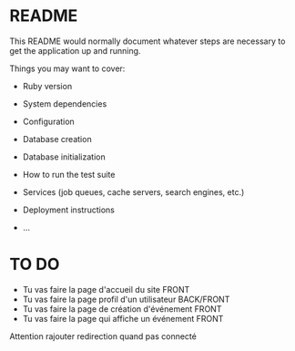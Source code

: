 # README

This README would normally document whatever steps are necessary to get the
application up and running.

Things you may want to cover:

* Ruby version

* System dependencies

* Configuration

* Database creation

* Database initialization

* How to run the test suite

* Services (job queues, cache servers, search engines, etc.)

* Deployment instructions

* ...



# TO DO

* Tu vas faire la page d'accueil du site FRONT
* Tu vas faire la page profil d'un utilisateur BACK/FRONT
* Tu vas faire la page de création d'événement FRONT
* Tu vas faire la page qui affiche un événement FRONT

Attention rajouter redirection quand pas connecté